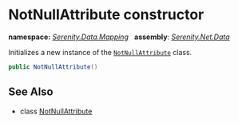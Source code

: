 # NotNullAttribute constructor
**namespace:** *[Serenity.Data.Mapping](../../README.md#serenity.data.mapping-namespace)*   **assembly**: *[Serenity.Net.Data](../../README.md)*

Initializes a new instance of the [`NotNullAttribute`](../NotNullAttribute.md) class.

```csharp
public NotNullAttribute()
```

## See Also

* class [NotNullAttribute](../NotNullAttribute.md)